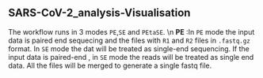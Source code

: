 ## SARS-CoV-2_analysis-Visualisation
The workflow runs in 3 modes `PE`,`SE` and `PEtaSE`. \n
**PE** :In `PE` mode the input data is paired end sequecing and the files with `R1` and `R2` files in `.fastq.gz` format. In `SE` mode the dat will be treated as single-end sequencing.  If the input data is paired-end , in `SE` mode the reads will be treated as single end data.  All the files will be merged to generate a single fastq file.  
